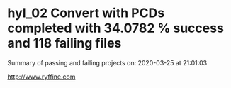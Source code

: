 # hyl_02 Convert with PCDs completed with 34.0782 % success and 118 failing files

Summary of passing and failing projects on: 2020-03-25 at 21:01:03

http://www.ryffine.com
